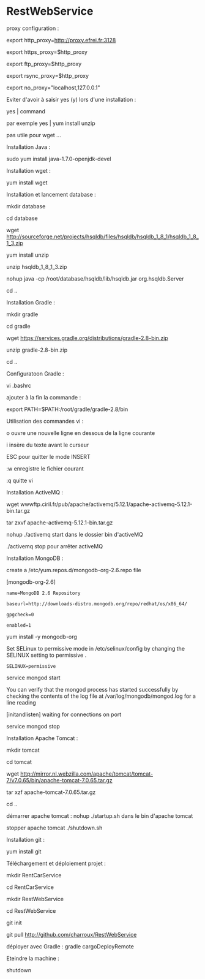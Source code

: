 # RestWebService

proxy configuration :

  export http_proxy=http://proxy.efrei.fr:3128
  
  export https_proxy=$http_proxy
  
  export ftp_proxy=$http_proxy
  
  export rsync_proxy=$http_proxy
  
  export no_proxy="localhost,127.0.0.1"

Eviter d'avoir à saisir yes (y) lors d'une installation :

  yes | command
  
  par exemple yes | yum install unzip
  
  pas utile pour wget ...

Installation Java :

  sudo yum install java-1.7.0-openjdk-devel

Installation wget :

  yum install wget

Installation et lancement database :

  mkdir database
  
  cd database
  
  wget http://sourceforge.net/projects/hsqldb/files/hsqldb/hsqldb_1_8_1/hsqldb_1_8_1_3.zip
  
  yum install unzip
  
  unzip hsqldb_1_8_1_3.zip
  
  nohup java -cp /root/database/hsqldb/lib/hsqldb.jar org.hsqldb.Server
  
  cd ..

Installation Gradle :

  mkdir gradle
  
  cd gradle
  
  wget https://services.gradle.org/distributions/gradle-2.8-bin.zip
  
  unzip gradle-2.8-bin.zip
  
  cd ..

Configuratoon Gradle :

  vi .bashrc
  
  ajouter à la fin la commande :
  
  export PATH=$PATH:/root/gradle/gradle-2.8/bin

Utilisation des commandes vi :

  o 	ouvre une nouvelle ligne en dessous de la ligne courante
  
  i 	insère du texte avant le curseur
  
  ESC pour quitter le mode INSERT
  
  :w 	enregistre le fichier courant
  
  :q 	quitte vi

Installation ActiveMQ :

  wget wwwftp.ciril.fr/pub/apache/activemq/5.12.1/apache-activemq-5.12.1-bin.tar.gz
  
  tar zxvf apache-activemq-5.12.1-bin.tar.gz
  
  nohup ./activemq start dans le dossier bin d'activeMQ
  
  ./activemq stop pour arrêter activeMQ
  
Installation MongoDB :

  create a /etc/yum.repos.d/mongodb-org-2.6.repo file
  
  [mongodb-org-2.6]
  
    name=MongoDB 2.6 Repository
  
    baseurl=http://downloads-distro.mongodb.org/repo/redhat/os/x86_64/
  
    gpgcheck=0
  
    enabled=1
  
  yum install -y mongodb-org
  
  Set SELinux to permissive mode in /etc/selinux/config by changing the SELINUX setting to permissive .
  
    SELINUX=permissive
    
  service mongod start
  
  You can verify that the mongod process has started successfully by checking the contents of the log file at /var/log/mongodb/mongod.log for a line reading
  
  [initandlisten] waiting for connections on port <port>
  
  service mongod stop

Installation Apache Tomcat :

  mkdir tomcat
  
  cd tomcat
  
  wget http://mirror.nl.webzilla.com/apache/tomcat/tomcat-7/v7.0.65/bin/apache-tomcat-7.0.65.tar.gz
  
  tar xzf apache-tomcat-7.0.65.tar.gz

  cd ..

  démarrer apache tomcat : nohup ./startup.sh dans le bin d'apache tomcat
  
  stopper apache tomcat ./shutdown.sh
  
Installation git :

  yum install git

Téléchargement et déploiement projet :

  mkdir RentCarService
  
  cd RentCarService
  
  mkdir RestWebService
  
  cd RestWebService
  
  git init
  
  git pull http://github.com/charroux/RestWebService

  déployer avec Gradle : gradle cargoDeployRemote


Eteindre la machine : 

  shutdown

